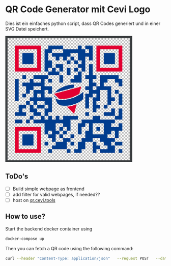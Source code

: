 # QR Code Generator mit Cevi Logo

Dies ist ein einfaches python script, dass QR Codes generiert und in einer SVG Datei speichert.

![Beispiel QR Code](./docu/example_qr_code.png)

## ToDo's

- [ ] Build simple webpage as frontend
- [ ] add filter for valid webpages, if needed??
- [ ] host on [qr.cevi.tools](qr.cevi.tools)

## How to use?

Start the backend docker container using

```bash 
docker-compose up
```

Then you can fetch a QR code using the following command:

```bash
curl --header "Content-Type: application/json"   --request POST   --data '{"link":"https://cevi.ch"}'   http://localhost:5000 > logo.svg
```

